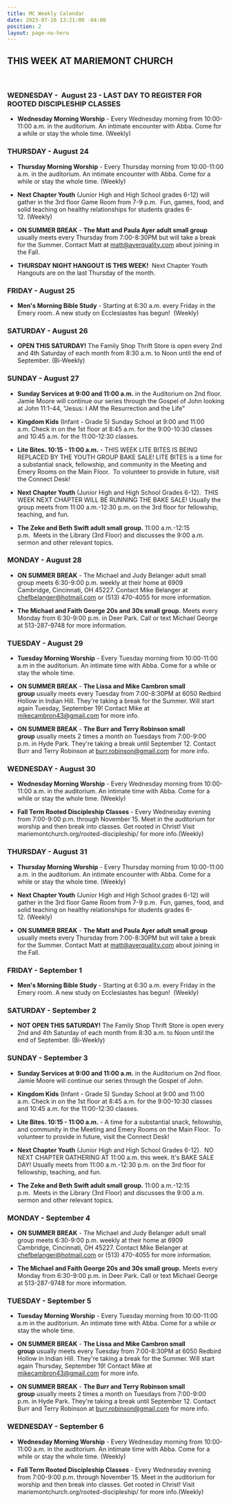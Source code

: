 ```yaml
---
title: MC Weekly Calendar
date: 2023-07-26 13:21:00 -04:00
position: 2
layout: page-no-hero
---
```


## THIS WEEK AT MARIEMONT CHURCH
  
### WEDNESDAY -  August 23 - LAST DAY TO REGISTER FOR ROOTED DISCIPLESHIP CLASSES
* **Wednesday Morning Worship** - Every Wednesday morning from 10:00-11:00 a.m. in the auditorium. An intimate encounter with Abba. Come for a while or stay the whole time. (Weekly)


### THURSDAY - August 24
* **Thursday Morning Worship** - Every Thursday morning from 10:00-11:00 a.m. in the auditorium. An intimate encounter with Abba. Come for a while or stay the whole time. (Weekly)


* **Next Chapter Youth** (Junior High and High School grades 6-12) will gather in the 3rd floor Game Room from 7-9 p.m.  Fun, games, food, and solid teaching on healthy relationships for students grades 6-12. (Weekly)

* **ON SUMMER BREAK** - **The Matt and Paula Ayer adult small group** usually meets every Thursday from 7:00-8:30PM but will take a break for the Summer. Contact Matt at matt@ayerquality.com about joining in the Fall.

* **THURSDAY NIGHT HANGOUT IS THIS WEEK!**  Next Chapter Youth Hangouts are on the last Thursday of the month. 

### FRIDAY - August 25
* **Men's Morning Bible Study** - Starting at 6:30 a.m. every Friday in the Emery room. A new study on Ecclesiastes has begun!  (Weekly)

### SATURDAY - August 26
* **OPEN THIS SATURDAY!** The Family Shop Thrift Store is open every 2nd and 4th Saturday of each month from 8:30 a.m. to Noon until the end of September. (Bi-Weekly)


### SUNDAY - August 27
* **Sunday Services at 9:00 and 11:00 a.m.** in the Auditorium on 2nd floor. Jamie Moore will continue our series through the Gospel of John looking at John 11:1-44, “Jesus: I AM the Resurrection and the Life”

* **Kingdom Kids** (Infant - Grade 5) Sunday School at 9:00 and 11:00 a.m. Check in on the 1st floor at 8:45 a.m. for the 9:00-10:30 classes and 10:45 a.m. for the 11:00-12:30 classes.

* **Lite Bites. 10:15 - 11:00 a.m.** - THIS WEEK LITE BITES IS BEING REPLACED BY THE YOUTH GROUP BAKE SALE! LITE BITES is a time for a substantial snack, fellowship, and community in the Meeting and Emery Rooms on the Main Floor.  To volunteer to provide in future, visit the Connect Desk!

* **Next Chapter Youth** (Junior High and High School Grades 6-12).  THIS WEEK NEXT CHAPTER WILL BE RUNNING THE BAKE SALE! Usually the group meets from 11:00 a.m.-12:30 p.m. on the 3rd floor for fellowship, teaching, and fun.

* **The Zeke and Beth Swift adult small group.** 11:00 a.m.-12:15 p.m.  Meets in the Library (3rd Floor) and discusses the 9:00 a.m. sermon and other relevant topics.


### MONDAY - August 28
* **ON SUMMER BREAK** - The Michael and Judy Belanger adult small group meets 6:30-9:00 p.m. weekly at their home at 6909 Cambridge, Cincinnati, OH 45227. Contact Mike Belanger at chefbelanger@hotmail.com or (513) 470-4055 for more information.

* **The Michael and Faith George 20s and 30s small group.** Meets every Monday from 6:30-9:00 p.m. in Deer Park. Call or text Michael George at 513-287-9748 for more information.

### TUESDAY - August 29
* **Tuesday Morning Worship** - Every Tuesday morning from 10:00-11:00 a.m in the auditorium. An intimate time with Abba. Come for a while or stay the whole time. 

* **ON SUMMER BREAK** - **The Lissa and Mike Cambron small group** usually meets every Tuesday from 7:00-8:30PM at 6050 Redbird Hollow in Indian Hill. They're taking a break for the Summer. Will start again Tuesday, September 19! Contact Mike at mikecambron43@gmail.com for more info.

* **ON SUMMER BREAK** - **The Burr and Terry Robinson small group** usually meets 2 times a month on Tuesdays from 7:00-9:00 p.m. in Hyde Park. They're taking a break until September 12. Contact Burr and Terry Robinson at burr.robinson@gmail.com for more info.

### WEDNESDAY - August 30
* **Wednesday Morning Worship** - Every Wednesday morning from 10:00-11:00 a.m. in the auditorium. An intimate time with Abba. Come for a while or stay the whole time. (Weekly)

* **Fall Term Rooted Discipleship Classes** - Every Wednesday evening from 7:00-9:00 p.m. through November 15. Meet in the auditorium for worship and then break into classes. Get rooted in Christ! Visit mariemontchurch.org/rooted-discipleship/ for more info.(Weekly)

### THURSDAY - August 31
* **Thursday Morning Worship** - Every Thursday morning from 10:00-11:00 a.m. in the auditorium. An intimate encounter with Abba. Come for a while or stay the whole time. (Weekly)


* **Next Chapter Youth** (Junior High and High School grades 6-12) will gather in the 3rd floor Game Room from 7-9 p.m.  Fun, games, food, and solid teaching on healthy relationships for students grades 6-12. (Weekly)

* **ON SUMMER BREAK** - **The Matt and Paula Ayer adult small group** usually meets every Thursday from 7:00-8:30PM but will take a break for the Summer. Contact Matt at matt@ayerquality.com about joining in the Fall.


### FRIDAY - September 1
* **Men's Morning Bible Study** - Starting at 6:30 a.m. every Friday in the Emery room. A new study on Ecclesiastes has begun!  (Weekly)

### SATURDAY - September 2
* **NOT OPEN THIS SATURDAY!** The Family Shop Thrift Store is open every 2nd and 4th Saturday of each month from 8:30 a.m. to Noon until the end of September. (Bi-Weekly)


### SUNDAY - September 3
* **Sunday Services at 9:00 and 11:00 a.m.** in the Auditorium on 2nd floor. Jamie Moore will continue our series through the Gospel of John.

* **Kingdom Kids** (Infant - Grade 5) Sunday School at 9:00 and 11:00 a.m. Check in on the 1st floor at 8:45 a.m. for the 9:00-10:30 classes and 10:45 a.m. for the 11:00-12:30 classes.

* **Lite Bites. 10:15 - 11:00 a.m.** - A time for a substantial snack, fellowship, and community in the Meeting and Emery Rooms on the Main Floor.  To volunteer to provide in future, visit the Connect Desk!

* **Next Chapter Youth** (Junior High and High School Grades 6-12).  NO NEXT CHAPTER GATHERING AT 11:00 a.m. this week.  It's BAKE SALE DAY!  Usually meets from 11:00 a.m.-12:30 p.m. on the 3rd floor for fellowship, teaching, and fun.

* **The Zeke and Beth Swift adult small group.** 11:00 a.m.-12:15 p.m.  Meets in the Library (3rd Floor) and discusses the 9:00 a.m. sermon and other relevant topics.


### MONDAY - September 4
* **ON SUMMER BREAK** - The Michael and Judy Belanger adult small group meets 6:30-9:00 p.m. weekly at their home at 6909 Cambridge, Cincinnati, OH 45227. Contact Mike Belanger at chefbelanger@hotmail.com or (513) 470-4055 for more information.

* **The Michael and Faith George 20s and 30s small group.** Meets every Monday from 6:30-9:00 p.m. in Deer Park. Call or text Michael George at 513-287-9748 for more information.

### TUESDAY - September 5
* **Tuesday Morning Worship** - Every Tuesday morning from 10:00-11:00 a.m in the auditorium. An intimate time with Abba. Come for a while or stay the whole time. 

* **ON SUMMER BREAK** - **The Lissa and Mike Cambron small group** usually meets every Tuesday from 7:00-8:30PM at 6050 Redbird Hollow in Indian Hill. They're taking a break for the Summer. Will start again Thursday, September 19! Contact Mike at mikecambron43@gmail.com for more info.

* **ON SUMMER BREAK** - **The Burr and Terry Robinson small group** usually meets 2 times a month on Tuesdays from 7:00-9:00 p.m. in Hyde Park. They're taking a break until September 12. Contact Burr and Terry Robinson at burr.robinson@gmail.com for more info.

### WEDNESDAY - September 6
* **Wednesday Morning Worship** - Every Wednesday morning from 10:00-11:00 a.m. in the auditorium. An intimate time with Abba. Come for a while or stay the whole time. (Weekly)

* **Fall Term Rooted Discipleship Classes** - Every Wednesday evening from 7:00-9:00 p.m. through November 15. Meet in the auditorium for worship and then break into classes. Get rooted in Christ! Visit mariemontchurch.org/rooted-discipleship/ for more info.(Weekly)

